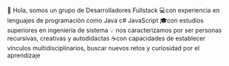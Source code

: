 👋 Hola, somos un grupo de Desarrolladores Fullstack 
💻con experiencia en lenguajes de programación como Java c# JavaScript 
🎓con estudios superiores en ingeniería de sistema
💡 nos caracterizamos por ser personas recursivas, creativas y autodidactas
☕con capacidades de establecer vínculos multidisciplinarios, buscar nuevos retos y curiosidad por el aprendizaje

<!---
EverDuran/EverDuran is a ✨ special ✨ repository because its `README.md` (this file) appears on your GitHub profile.
You can click the Preview link to take a look at your changes.
--->
